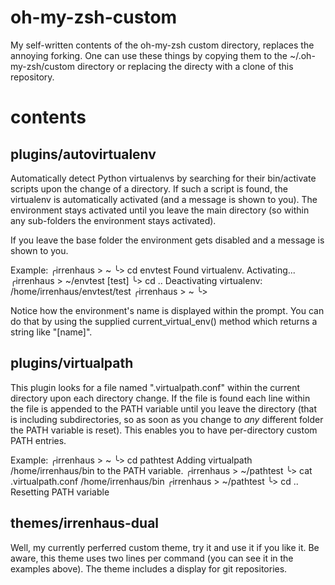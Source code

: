 oh-my-zsh-custom
================

My self-written contents of the oh-my-zsh custom directory, replaces the annoying forking.
One can use these things by copying them to the ~/.oh-my-zsh/custom directory or replacing the directy with a clone of this repository.

contents
========

plugins/autovirtualenv
----------------------

Automatically detect Python virtualenvs by searching for their bin/activate scripts upon the change of a directory.
If such a script is found, the virtualenv is automatically activated (and a message is shown to you). The environment stays activated
until you leave the main directory (so within any sub-folders the environment stays activated).

If you leave the base folder the environment gets disabled and a message is shown to you.

Example:
╭irrenhaus > ~
╰> cd envtest 
Found virtualenv. Activating...
╭irrenhaus > ~/envtest [test]
╰> cd ..
Deactivating virtualenv: /home/irrenhaus/envtest/test
╭irrenhaus > ~
╰> 

Notice how the environment's name is displayed within the prompt. You can do that by using the supplied current_virtual_env() method which
returns a string like "[name]".

plugins/virtualpath
-------------------

This plugin looks for a file named ".virtualpath.conf" within the current directory upon each directory change.
If the file is found each line within the file is appended to the PATH variable until you leave the directory (that is including
subdirectories, so as soon as you change to _any_ different folder the PATH variable is reset).
This enables you to have per-directory custom PATH entries.

Example:
╭irrenhaus > ~
╰> cd pathtest 
Adding virtualpath /home/irrenhaus/bin to the PATH variable.
╭irrenhaus > ~/pathtest
╰> cat .virtualpath.conf 
/home/irrenhaus/bin
╭irrenhaus > ~/pathtest
╰> cd ..
Resetting PATH variable

themes/irrenhaus-dual
---------------------

Well, my currently perferred custom theme, try it and use it if you like it.
Be aware, this theme uses two lines per command (you can see it in the examples above).
The theme includes a display for git repositories.
